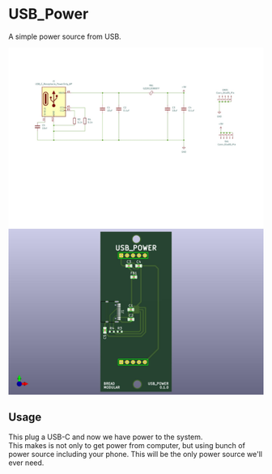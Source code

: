 # USB_Power

A simple power source from USB.

![](./assests/usb_power_schematic.jpg)
![](./assests/usb_power_pcb.jpg)

## Usage

This plug a USB-C and now we have power to the system.<br/>
This makes is not only to get power from computer, but using bunch of power source including your phone. This will be the only power source we'll ever need.

